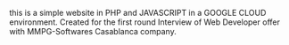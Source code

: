 this is a simple website in PHP and JAVASCRIPT in a GOOGLE CLOUD environment.
Created for the first round Interview of Web Developer offer with MMPG-Softwares Casablanca company.
